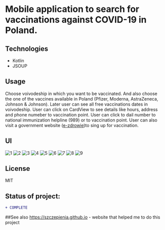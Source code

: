# Mobile application to search for vaccinations against COVID-19 in Poland.

## Technologies

* Kotlin
* JSOUP

## Usage
Choose voivodeship in which you want to be vaccinated. And also choose the one of the vaccines available in Poland (Pfizer, Moderna, AstraZeneca, Johnson & Johnson).
Later user can see all free vaccinations dates in voivodeship. User can click on CardView to see details like hours, address and phone numeber to vaccination point. 
User can click to dail number to national immunization helpline (989) or to vaccination point. User can also visit a government website (<a href="https://pacjent.erejestracja.ezdrowie.gov.pl/auth">e-zdrowie</a>)to sing up for vaccination.

## UI
![1](https://github.com/aleksanderbies/android-COVID-vaccine-scrap-info/blob/master/screenshots/Screenshot_1621929326.png?raw=true)
![2](https://github.com/aleksanderbies/android-COVID-vaccine-scrap-info/blob/master/screenshots/Screenshot_1621929106.png?raw=true)
![3](https://github.com/aleksanderbies/android-COVID-vaccine-scrap-info/blob/master/screenshots/Screenshot_1621929116.png?raw=true)
![4](https://github.com/aleksanderbies/android-COVID-vaccine-scrap-info/blob/master/screenshots/Screenshot_1621929155.png?raw=true)
![5](https://github.com/aleksanderbies/android-COVID-vaccine-scrap-info/blob/master/screenshots/Screenshot_1621929172.png?raw=true)
![6](https://github.com/aleksanderbies/android-COVID-vaccine-scrap-info/blob/master/screenshots/Screenshot_1621929186.png?raw=true)
![7](https://github.com/aleksanderbies/android-COVID-vaccine-scrap-info/blob/master/screenshots/Screenshot_1621929198.png?raw=true)
![8](https://github.com/aleksanderbies/android-COVID-vaccine-scrap-info/blob/master/screenshots/Screenshot_1621929222.png?raw=true)
![9](https://github.com/aleksanderbies/android-COVID-vaccine-scrap-info/blob/master/screenshots/Screenshot_1621929235.png?raw=true)

License
----

MIT

## Status of project: 
```diff 
+ COMPLETE
```

##See also
<a href="https://szczepienia.github.io">https://szczepienia.github.io - website that helped me to do this project</a> 
